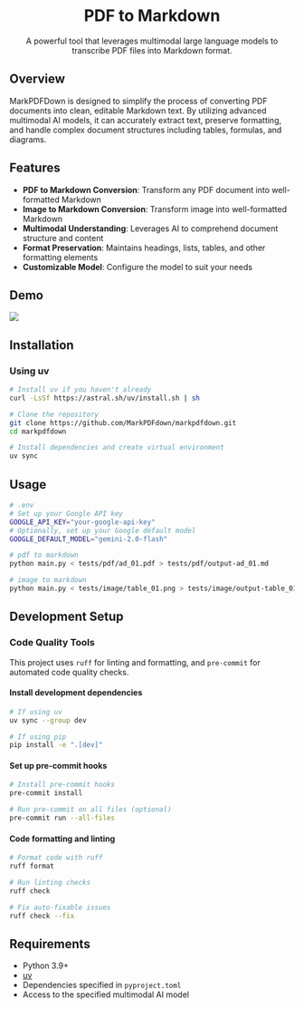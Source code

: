 <div align="center">

   <h1>PDF to Markdown</h1>

   <p>A powerful tool that leverages multimodal large language models to transcribe PDF files into Markdown format.</p>

</div>

## Overview

MarkPDFDown is designed to simplify the process of converting PDF documents into clean, editable Markdown text. By utilizing advanced multimodal AI models, it can accurately extract text, preserve formatting, and handle complex document structures including tables, formulas, and diagrams.

## Features

- **PDF to Markdown Conversion**: Transform any PDF document into well-formatted Markdown
- **Image to Markdown Conversion**: Transform image into well-formatted Markdown
- **Multimodal Understanding**: Leverages AI to comprehend document structure and content
- **Format Preservation**: Maintains headings, lists, tables, and other formatting elements
- **Customizable Model**: Configure the model to suit your needs

## Demo

![](https://raw.githubusercontent.com/markpdfdown/markpdfdown/refs/heads/master/tests/demo_02.png)

## Installation

### Using uv

```bash
# Install uv if you haven't already
curl -LsSf https://astral.sh/uv/install.sh | sh

# Clone the repository
git clone https://github.com/MarkPDFdown/markpdfdown.git
cd markpdfdown

# Install dependencies and create virtual environment
uv sync
```

## Usage

```bash
# .env
# Set up your Google API key
GOOGLE_API_KEY="your-google-api-key"
# Optionally, set up your Google default model
GOOGLE_DEFAULT_MODEL="gemini-2.0-flash"

# pdf to markdown
python main.py < tests/pdf/ad_01.pdf > tests/pdf/output-ad_01.md

# image to markdown
python main.py < tests/image/table_01.png > tests/image/output-table_01.md
```

## Development Setup

### Code Quality Tools

This project uses `ruff` for linting and formatting, and `pre-commit` for automated code quality checks.

#### Install development dependencies

```bash
# If using uv
uv sync --group dev

# If using pip
pip install -e ".[dev]"
```

#### Set up pre-commit hooks

```bash
# Install pre-commit hooks
pre-commit install

# Run pre-commit on all files (optional)
pre-commit run --all-files
```

#### Code formatting and linting

```bash
# Format code with ruff
ruff format

# Run linting checks
ruff check

# Fix auto-fixable issues
ruff check --fix
```

## Requirements

- Python 3.9+
- [uv](https://astral.sh/uv/)
- Dependencies specified in `pyproject.toml`
- Access to the specified multimodal AI model
